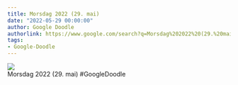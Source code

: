 ```yaml
---
title: Morsdag 2022 (29. mai)
date: "2022-05-29 00:00:00"
author: Google Doodle
authorlink: https://www.google.com/search?q=Morsdag%202022%20(29.%20mai)
tags:
- Google-Doodle
---
```

<img src="https://www.google.com/logos/doodles/2022/mothers-day-2022-may-29-6753651837109421-law.gif" referrerpolicy="no-referrer"><br>Morsdag 2022 (29. mai) #GoogleDoodle